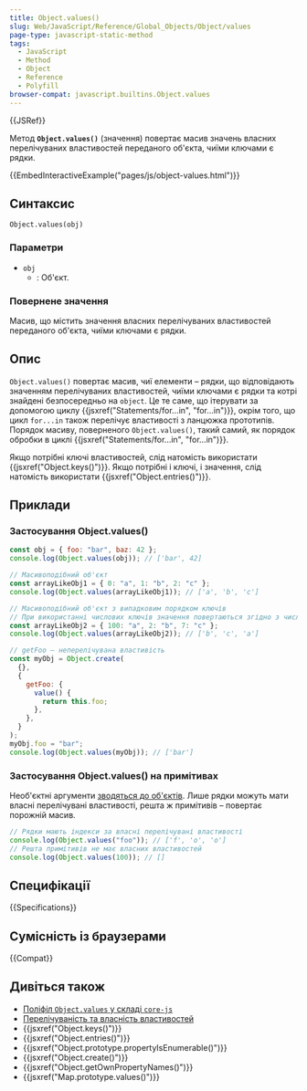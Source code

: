 ```yaml
---
title: Object.values()
slug: Web/JavaScript/Reference/Global_Objects/Object/values
page-type: javascript-static-method
tags:
  - JavaScript
  - Method
  - Object
  - Reference
  - Polyfill
browser-compat: javascript.builtins.Object.values
---
```


{{JSRef}}

Метод **`Object.values()`** (значення) повертає масив значень власних перелічуваних властивостей переданого об'єкта, чиїми ключами є рядки.

{{EmbedInteractiveExample("pages/js/object-values.html")}}

## Синтаксис

```js-nolint
Object.values(obj)
```

### Параметри

- `obj`
  - : Об'єкт.

### Повернене значення

Масив, що містить значення власних перелічуваних властивостей переданого об'єкта, чиїми ключами є рядки.

## Опис

`Object.values()` повертає масив, чиї елементи – рядки, що відповідають значенням перелічуваних властивостей, чиїми ключами є рядки та котрі знайдені безпосередньо на `object`. Це те саме, що ітерувати за допомогою циклу {{jsxref("Statements/for...in", "for...in")}}, окрім того, що цикл `for...in` також перелічує властивості з ланцюжка прототипів. Порядок масиву, поверненого `Object.values()`, такий самий, як порядок обробки в циклі {{jsxref("Statements/for...in", "for...in")}}.

Якщо потрібні ключі властивостей, слід натомість використати {{jsxref("Object.keys()")}}. Якщо потрібні і ключі, і значення, слід натомість використати {{jsxref("Object.entries()")}}.

## Приклади

### Застосування Object.values()

```js
const obj = { foo: "bar", baz: 42 };
console.log(Object.values(obj)); // ['bar', 42]

// Масивоподібний об'єкт
const arrayLikeObj1 = { 0: "a", 1: "b", 2: "c" };
console.log(Object.values(arrayLikeObj1)); // ['a', 'b', 'c']

// Масивоподібний об'єкт з випадковим порядком ключів
// При використанні числових ключів значення повертаються згідно з числовим порядком ключів
const arrayLikeObj2 = { 100: "a", 2: "b", 7: "c" };
console.log(Object.values(arrayLikeObj2)); // ['b', 'c', 'a']

// getFoo – неперелічувана властивість
const myObj = Object.create(
  {},
  {
    getFoo: {
      value() {
        return this.foo;
      },
    },
  }
);
myObj.foo = "bar";
console.log(Object.values(myObj)); // ['bar']
```

### Застосування Object.values() на примітивах

Необ'єктні аргументи [зводяться до об'єктів](/uk/docs/Web/JavaScript/Reference/Global_Objects/Object#zvedennia-do-obiekta). Лише рядки можуть мати власні перелічувані властивості, решта ж примітивів – повертає порожній масив.

```js
// Рядки мають індекси за власні перелічувані властивості
console.log(Object.values("foo")); // ['f', 'o', 'o']
// Решта примітивів не має власних властивостей
console.log(Object.values(100)); // []
```

## Специфікації

{{Specifications}}

## Сумісність із браузерами

{{Compat}}

## Дивіться також

- [Поліфіл `Object.values` у складі `core-js`](https://github.com/zloirock/core-js#ecmascript-object)
- [Перелічуваність та власність властивостей](/uk/docs/Web/JavaScript/Enumerability_and_ownership_of_properties)
- {{jsxref("Object.keys()")}}
- {{jsxref("Object.entries()")}}
- {{jsxref("Object.prototype.propertyIsEnumerable()")}}
- {{jsxref("Object.create()")}}
- {{jsxref("Object.getOwnPropertyNames()")}}
- {{jsxref("Map.prototype.values()")}}
